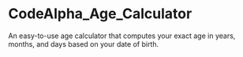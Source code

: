 # CodeAlpha_Age_Calculator
An easy-to-use age calculator that computes your exact age in years, months, and days based on your date of birth.
